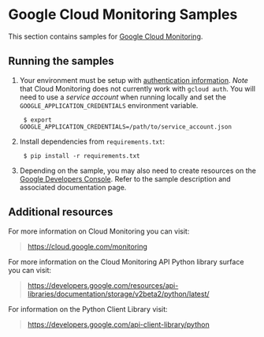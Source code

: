 # Google Cloud Monitoring Samples

This section contains samples for [Google Cloud Monitoring](https://cloud.google.com/monitoring).

## Running the samples

1. Your environment must be setup with [authentication
information](https://developers.google.com/identity/protocols/application-default-credentials#howtheywork). *Note* that Cloud Monitoring does not currently work
with `gcloud auth`. You will need to use a *service account* when running
locally and set the `GOOGLE_APPLICATION_CREDENTIALS` environment variable.

        $ export GOOGLE_APPLICATION_CREDENTIALS=/path/to/service_account.json

2. Install dependencies from `requirements.txt`:

        $ pip install -r requirements.txt

3. Depending on the sample, you may also need to create resources on the [Google Developers Console](https://console.developers.google.com). Refer to the sample description and associated documentation page.

## Additional resources

For more information on Cloud Monitoring you can visit:

> https://cloud.google.com/monitoring

For more information on the Cloud Monitoring API Python library surface you
can visit:

> https://developers.google.com/resources/api-libraries/documentation/storage/v2beta2/python/latest/

For information on the Python Client Library visit:

> https://developers.google.com/api-client-library/python
